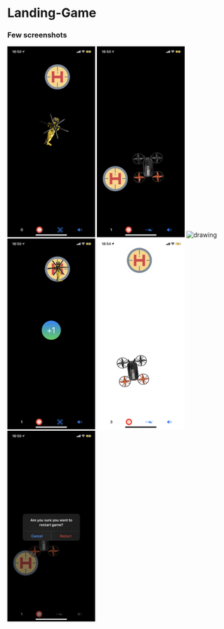 # Landing-Game

  <h3>Few screenshots</h3>
  <img src="game1.PNG" alt="drawing" width="200"/>
  <img src="drone.PNG" alt="drawing" width="200"/>
  <img src="gainPointDrone.PNG" alt="drawing" width="200"/>
  <img src="gainPointHelicopter.PNG" alt="drawing" width="200"/>
  <img src="lightMode.jpeg" alt="drawing" width="200"/>
  <img src="restartAlert.PNG" alt="drawing" width="200"/>


